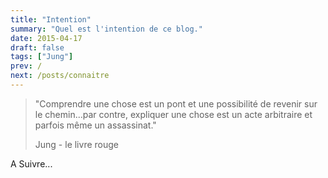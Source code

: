 ```yaml
---
title: "Intention"
summary: "Quel est l'intention de ce blog."
date: 2015-04-17
draft: false
tags: ["Jung"]
prev: /
next: /posts/connaitre
---
```


> "Comprendre une chose est un pont et une possibilité de revenir sur le chemin...par contre, expliquer une chose est un acte arbitraire et parfois même un assassinat."
> 
> Jung - le livre rouge

<!--more-->

A Suivre...
